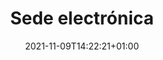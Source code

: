 ---
title: "Sede electrónica"
icon: "icon-icono3"
date: 2021-11-09T14:22:21+01:00
type: tu-administracion
weight: 4
external_link: "https://universidades.sede.gob.es/"
---